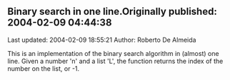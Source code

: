## Binary search in one line.Originally published: 2004-02-09 04:44:38 
Last updated: 2004-02-09 18:55:21 
Author: Roberto De Almeida 
 
This is an implementation of the binary search algorithm in (almost) one line. Given a number 'n' and a list 'L', the function returns the index of the number on the list, or -1.